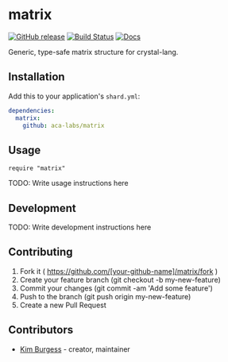 # matrix

[![GitHub release](https://img.shields.io/github/release/aca-labs/matrix.svg)](https://github.com/aca-labs/matrix/releases)
[![Build Status](https://travis-ci.com/aca-labs/matrix.svg?branch=master)](https://travis-ci.com/aca-labs/matrix)
[![Docs](https://img.shields.io/badge/docs-available-brightgreen.svg)](https://aca-labs.github.io/matrix/)

Generic, type-safe matrix structure for crystal-lang.

## Installation

Add this to your application's `shard.yml`:

```yaml
dependencies:
  matrix:
    github: aca-labs/matrix
```

## Usage

```crystal
require "matrix"
```

TODO: Write usage instructions here

## Development

TODO: Write development instructions here

## Contributing

1. Fork it ( https://github.com/[your-github-name]/matrix/fork )
2. Create your feature branch (git checkout -b my-new-feature)
3. Commit your changes (git commit -am 'Add some feature')
4. Push to the branch (git push origin my-new-feature)
5. Create a new Pull Request

## Contributors

- [Kim Burgess](https://github.com/kimburgess) - creator, maintainer

